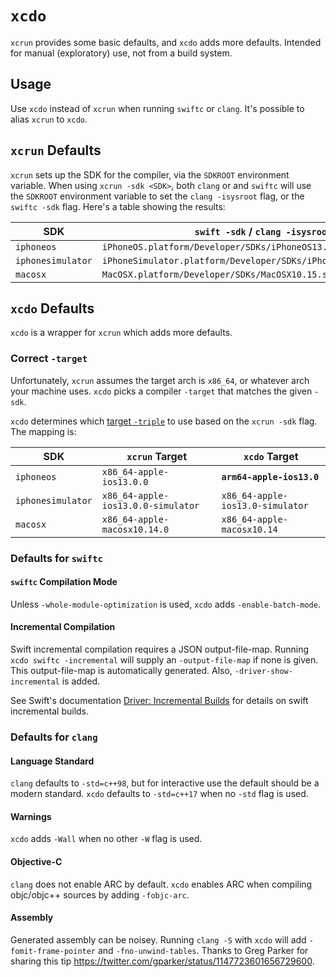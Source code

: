 # `xcdo`

`xcrun` provides some basic defaults, and `xcdo` adds more defaults. Intended for manual (exploratory) use, not from a build system.

## Usage

Use `xcdo` instead of `xcrun` when running `swiftc` or `clang`. It's possible to alias `xcrun` to `xcdo`.

## `xcrun` Defaults

`xcrun` sets up the SDK for the compiler, via the `SDKROOT` environment variable. When using `xcrun -sdk <SDK>`, both `clang` or and `swiftc` will use the `SDKROOT` environment variable to set the `clang -isysroot` flag, or the `swiftc -sdk` flag. Here's a table showing the results:

| SDK | `swift -sdk` / `clang -isysroot` |
| --- | --- |
| `iphoneos` | `iPhoneOS.platform/Developer/SDKs/iPhoneOS13.0.sdk` |
| `iphonesimulator` | `iPhoneSimulator.platform/Developer/SDKs/iPhoneSimulator13.0.sdk` |
| `macosx` | `MacOSX.platform/Developer/SDKs/MacOSX10.15.sdk` |

## `xcdo` Defaults

`xcdo` is a wrapper for `xcrun` which adds more defaults.

### Correct `-target`

Unfortunately, `xcrun` assumes the target arch is `x86_64`, or whatever arch your machine uses. `xcdo` picks a compiler `-target` that matches the given `-sdk`.

`xcdo` determines which [target `-triple`](https://clang.llvm.org/docs/CrossCompilation.html#target-triple) to use based on the `xcrun -sdk` flag. The mapping is:

| SDK | `xcrun` Target | `xcdo` Target |
| --- | --- | --- |
| `iphoneos` | `x86_64-apple-ios13.0.0` | **`arm64-apple-ios13.0`**  |
| `iphonesimulator` | `x86_64-apple-ios13.0.0-simulator` | `x86_64-apple-ios13.0-simulator` |
| `macosx` | `x86_64-apple-macosx10.14.0` | `x86_64-apple-macosx10.14` |

### Defaults for `swiftc`

#### `swiftc` Compilation Mode

Unless `-whole-module-optimization` is used, `xcdo` adds `-enable-batch-mode`.

#### Incremental Compilation

Swift incremental compilation requires a JSON output-file-map. Running `xcdo swiftc -incremental` will supply an `-output-file-map` if none is given. This output-file-map is automatically generated. Also, `-driver-show-incremental` is added.

See Swift's documentation [Driver: Incremental Builds](https://github.com/apple/swift/blob/master/docs/Driver.md#incremental-builds) for details on swift incremental builds.

### Defaults for `clang` 

#### Language Standard

`clang` defaults to `-std=c++98`, but for interactive use the default should be a modern standard. `xcdo` defaults to `-std=c++17` when no `-std` flag is used.

#### Warnings

`xcdo` adds `-Wall` when no other `-W` flag is used.

#### Objective-C

`clang` does not enable ARC by default. `xcdo` enables ARC when compiling objc/objc++ sources by adding `-fobjc-arc`.

#### Assembly

Generated assembly can be noisey. Running `clang -S` with `xcdo` will add `-fomit-frame-pointer` and `-fno-unwind-tables`. Thanks to Greg Parker for sharing this tip https://twitter.com/gparker/status/1147723601656729600.
